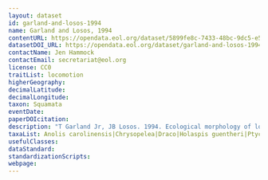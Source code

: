 ```yaml
---
layout: dataset
id: garland-and-losos-1994
name: Garland and Losos, 1994
contentURL: https://opendata.eol.org/dataset/5899fe8c-7433-48bc-9dc5-e509ce45ad84/resource/3628f905-b174-4583-a4fb-066c6c3ea437/download/garland1994.zip
datasetDOI_URL: https://opendata.eol.org/dataset/garland-and-losos-1994
contactName: Jen Hammock
contactEmail: secretariat@eol.org
license: CC0
traitList: locomotion
higherGeography:
decimalLatitude:
decimalLongitude:
taxon: Squamata
eventDate:
paperDOIcitation: 
description: "T Garland Jr, JB Losos. 1994. Ecological morphology of locomotor performance in squamate reptiles. In: Ecological Morphology: Integrative Organismal Biology, Peter C. Wainwright, Stephen M. Reilly (Eds.) https://cpb-us-w2.wpmucdn.com/sites.wustl.edu/dist/6/1127/files/2020/04/Garland-and-Losos.-1994.pdf"
taxaList: Anolis carolinensis|Chrysopelea|Draco|Holaspis guentheri|Ptychozoon
usefulClasses:
dataStandard:
standardizationScripts:
webpage:
---
```


